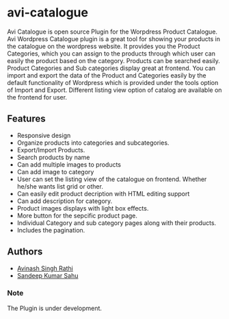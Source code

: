 # avi-catalogue
Avi Catalogue is open source Plugin for the Worpdress Product Catalogue.
Avi Wordpress Catalogue plugin is a great tool for showing your products in the catalogue on the wordpress website. It provides you the Product Categories, which you can assign to the products through which user can easily the product based on the category. Products can be searched easily.
Product Categories and Sub categories display great at frontend. You can import and export the data of the Product and Categories easily by the default functionality of Wordpress which is provided under the tools option of Import and Export.
Different listing view option of catalog are available on the frontend for user.

## Features
* Responsive design
* Organize products into categories and subcategories.
* Export/Import Products.
* Search products by name
* Can add multiple images to products
* Can add image to category
* User can set the listing view of the catalogue on frontend. Whether he/she wants list grid or other.
* Can easily edit product decription with HTML editing support
* Can add description for category.
* Product images displays with light box effects.
* More button for the sepcific product page.
* Individual Category and sub category pages along with their products.
* Includes the pagination.

## Authors
* [Avinash Singh Rathi](https://github.com/avinash-singh-rathi)
* [Sandeep Kumar Sahu](https://github.com/sandeep-sahu)

### Note
The Plugin is under development.
